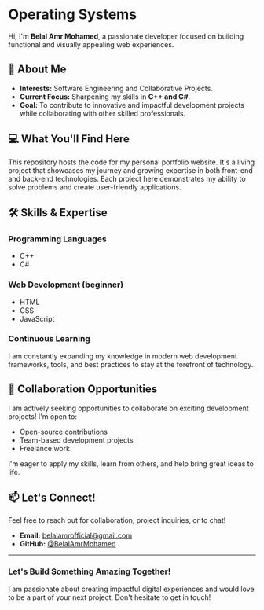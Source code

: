 # Operating Systems

Hi, I'm **Belal Amr Mohamed**, a passionate developer focused on building functional and visually appealing web experiences.

## 🚀 About Me

*   **Interests:** Software Engineering and Collaborative Projects.
*   **Current Focus:** Sharpening my skills in **C++ and C#**.
*   **Goal:** To contribute to innovative and impactful development projects while collaborating with other skilled professionals.

## 💻 What You'll Find Here

This repository hosts the code for my personal portfolio website. It's a living project that showcases my journey and growing expertise in both front-end and back-end technologies. Each project here demonstrates my ability to solve problems and create user-friendly applications.

## 🛠️ Skills & Expertise

### Programming Languages
*   C++
*   C#

### Web Development (beginner)
*   HTML
*   CSS
*   JavaScript

### Continuous Learning
I am constantly expanding my knowledge in modern web development frameworks, tools, and best practices to stay at the forefront of technology.

## 🤝 Collaboration Opportunities

I am actively seeking opportunities to collaborate on exciting development projects! I'm open to:
*   Open-source contributions
*   Team-based development projects
*   Freelance work

I'm eager to apply my skills, learn from others, and help bring great ideas to life.

## 📫 Let's Connect!

Feel free to reach out for collaboration, project inquiries, or to chat!

*   **Email:** [belalamrofficial@gmail.com](mailto:belalamrofficial@gmail.com)
*   **GitHub:** [@BelalAmrMohamed](https://github.com/BelalAmrMohamed)

---

### **Let's Build Something Amazing Together!**

I am passionate about creating impactful digital experiences and would love to be a part of your next project. Don't hesitate to get in touch!
